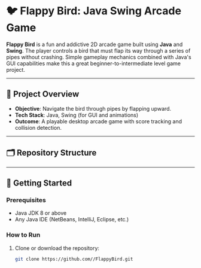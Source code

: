 # 🐦 Flappy Bird: Java Swing Arcade Game

**Flappy Bird** is a fun and addictive 2D arcade game built using **Java** and **Swing**. The player controls a bird that must flap its way through a series of pipes without crashing. Simple gameplay mechanics combined with Java's GUI capabilities make this a great beginner-to-intermediate level game project.

---

## 🎯 **Project Overview**
- **Objective**: Navigate the bird through pipes by flapping upward.
- **Tech Stack**: Java, Swing (for GUI and animations)
- **Outcome**: A playable desktop arcade game with score tracking and collision detection.

---

## 🗂️ **Repository Structure**

---

## 🚀 **Getting Started**

### **Prerequisites**
- Java JDK 8 or above
- Any Java IDE (NetBeans, IntelliJ, Eclipse, etc.)

### **How to Run**
1. Clone or download the repository:
   ```bash
   git clone https://github.com//FlappyBird.git
